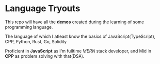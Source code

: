 # Language Tryouts

This repo will have all the **demos** created during the learning of some programming language.

The language of which I atleast know the basics of
JavaScript(TypeScript), CPP, Python, Rust, Go, Solidity

Proficient in **JavaScript** as I'm fulltime _MERN_ stack developer, and Mid in **CPP** as problem solving with that(DSA).
